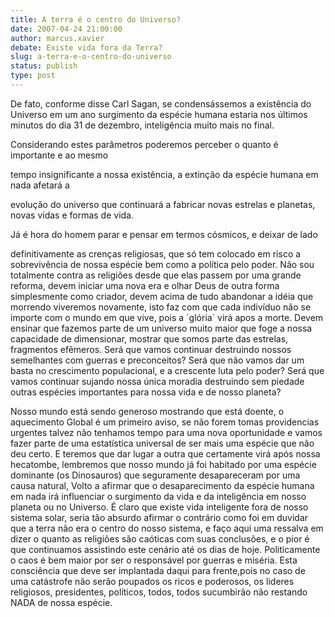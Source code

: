 ```yaml
---
title: A terra é o centro do Universo?
date: 2007-04-24 21:00:00
author: marcus.xavier
debate: Existe vida fora da Terra?
slug: a-terra-e-o-centro-do-universo
status: publish 
type: post
---
```


De fato, conforme disse Carl Sagan, se condensássemos a existência do Universo em um ano surgimento da espécie humana estaria nos últimos minutos do dia 31 de dezembro, inteligência muito mais no final.   

Considerando estes parâmetros poderemos perceber o quanto é importante e ao mesmo   

tempo insignificante a nossa existência, a extinção da espécie humana em nada afetará a   

evolução do universo que continuará a fabricar novas estrelas e planetas, novas vidas e formas de vida.  

Já é hora do homem parar e pensar em termos cósmicos, e deixar de lado   

 definitivamente as crenças religiosas, que só tem colocado em risco a sobrevivência de nossa espécie bem como a política pelo poder. Não sou totalmente contra as religiões desde que elas passem por uma grande reforma, devem iniciar uma nova era e olhar Deus de outra forma simplesmente como criador, devem acima de tudo abandonar a idéia que morrendo viveremos novamente, isto faz com que cada indivíduo não se importe com o mundo em que vive, pois a ´glória´ virá apos a morte. Devem ensinar que fazemos parte de um universo muito maior que foge a nossa capacidade de dimensionar, mostrar que somos parte das estrelas, fragmentos efêmeros. Será que vamos continuar destruindo nossos semelhantes com guerras e preconceitos? Será que não vamos dar um basta no crescimento populacional, e a crescente luta pelo poder? Será que vamos continuar sujando nossa única moradia destruindo sem piedade outras espécies importantes para nossa vida e de nosso planeta?  

Nosso mundo está sendo generoso mostrando que está doente, o aquecimento Global é um primeiro aviso, se não forem tomas providencias urgentes talvez não tenhamos tempo para uma nova oportunidade e vamos fazer parte de uma estatística universal de ser mais uma espécie que não deu certo. E teremos que dar lugar a outra que certamente virá após nossa hecatombe, lembremos que nosso mundo já foi habitado por uma espécie dominante (os Dinosauros) que seguramente desapareceram por uma causa natural, Volto a afirmar que o desaparecimento da espécie humana em nada irá influenciar o surgimento da vida e da inteligência em nosso planeta ou no Universo. É claro que existe vida inteligente fora de nosso sistema solar, seria tão absurdo afirmar o contrário como foi em duvidar que a terra não era o centro do nosso sistema, e faço aqui uma ressalva em dizer o quanto as religiões são caóticas com suas conclusões, e o pior é que continuamos assistindo este cenário até os dias de hoje. Politicamente o caos é bem maior por ser o responsável por guerras e miséria. Esta consciência que deve ser implantada daqui para frente,pois no caso de uma catástrofe não serão poupados os ricos e poderosos, os lideres religiosos, presidentes, políticos, todos, todos sucumbirão não restando NADA de nossa espécie.
